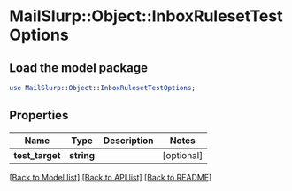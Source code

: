 # MailSlurp::Object::InboxRulesetTestOptions

## Load the model package
```perl
use MailSlurp::Object::InboxRulesetTestOptions;
```

## Properties
Name | Type | Description | Notes
------------ | ------------- | ------------- | -------------
**test_target** | **string** |  | [optional] 

[[Back to Model list]](../README#documentation-for-models) [[Back to API list]](../README#documentation-for-api-endpoints) [[Back to README]](../README)


